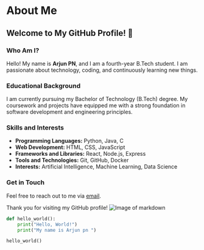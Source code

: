 # About Me

## Welcome to My GitHub Profile! 👋

### Who Am I?
Hello! My name is **Arjun PN**, and I am a fourth-year B.Tech student. I am passionate about technology, coding, and continuously learning new things.

### Educational Background
I am currently pursuing my Bachelor of Technology (B.Tech) degree. My coursework and projects have equipped me with a strong foundation in software development and engineering principles.

### Skills and Interests
- **Programming Languages:** Python, Java, C
- **Web Development:** HTML, CSS, JavaScript
- **Frameworks and Libraries:** React, Node.js, Express
- **Tools and Technologies:** Git, GitHub, Docker
- **Interests:** Artificial Intelligence, Machine Learning, Data Science

### Get in Touch
Feel free to reach out to me via [email](mailto:your-pnarjun9947@gmail.com).

Thank you for visiting my GitHub profile!
![Image of markdown](https://www.markdownguide.org/assets/images/markdown-guide-og.jpg)
```python
def hello_world():
    print("Hello, World!")
    print("My name is Arjun pn ")

hello_world()

